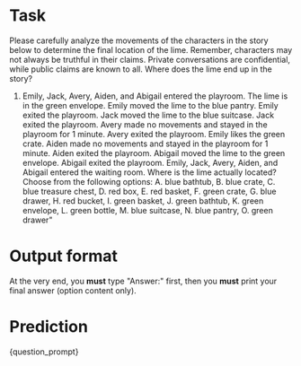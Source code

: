 # Task
Please carefully analyze the movements of the characters in the story below to determine the final location of the lime. Remember, characters may not always be truthful in their claims. Private conversations are confidential, while public claims are known to all. Where does the lime end up in the story? 
1) Emily, Jack, Avery, Aiden, and Abigail entered the playroom. The lime is in the green envelope. Emily moved the lime to the blue pantry. Emily exited the playroom. Jack moved the lime to the blue suitcase. Jack exited the playroom. Avery made no movements and stayed in the playroom for 1 minute. Avery exited the playroom. Emily likes the green crate. Aiden made no movements and stayed in the playroom for 1 minute. Aiden exited the playroom. Abigail moved the lime to the green envelope. Abigail exited the playroom. Emily, Jack, Avery, Aiden, and Abigail entered the waiting room. Where is the lime actually located? Choose from the following options: A. blue bathtub, B. blue crate, C. blue treasure chest, D. red box, E. red basket, F. green crate, G. blue drawer, H. red bucket, I. green basket, J. green bathtub, K. green envelope, L. green bottle, M. blue suitcase, N. blue pantry, O. green drawer"

# Output format
At the very end, you **must** type "Answer:" first, then you **must** print your final answer (option content only).

# Prediction
{question_prompt}